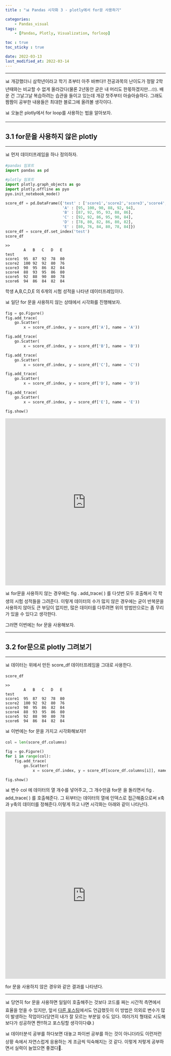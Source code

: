 ```yaml
---
title : "📊 Pandas 시각화 3 - plotly에서 for문 사용하기"

categories:
    - Pandas_visual
tags:
    - [Pandas, Plotly, Visualization, forloop]

toc : true
toc_sticky : true

date: 2022-03-13
last_modified_at: 2022-03-14
---
```


* * *

📊 개강했더니 삼학년이라고 학기 초부터 아주 바쁘다!! 전공과목의 난이도가 정말 2학년때와는 비교할 수 없게 올라갔다(물론 2년동안 굳은 내 머리도 한몫하겠지만...🙄). 배운 건 그날그날 복습하려는 습관을 들이고 있는데 개강 첫주부터 아슬아슬하다. 그래도 짬짬이 공부한 내용들은 최대한 블로그에 올려볼 생각이다.  

📊 오늘은 plotly에서 for loop를 사용하는 법을 알아보자.

* * *
## 3.1 for문을 사용하지 않은 plotly
* * *

📊 먼저 데이터프레임을 하나 정의하자.  

```py
#pandas 임포트
import pandas as pd

#plotly 임포트
import plotly.graph_objects as go
import plotly.offline as pyo
pyo.init_notebook_mode()
```  
```py
score_df = pd.DataFrame({'test' : ['score1','score2','score3','score4','score5','score6'],
                         'A' : [95, 100, 90, 88, 92, 94],
                         'B' : [87, 92, 95, 93, 88, 86],
                         'C' : [92, 92, 86, 95, 90, 84],
                         'D' : [78, 80, 82, 86, 80, 82],
                         'E' : [80, 76, 84, 80, 78, 84]})
score_df = score_df.set_index('test')
score_df
```
```
>>
        A	B	C	D	E
test					
score1	95	87	92	78	80
score2	100	92	92	80	76
score3	90	95	86	82	84
score4	88	93	95	86	80
score5	92	88	90	80	78
score6	94	86	84	82	84
```  

학생 A,B,C,D,E 의 6개의 시험 성적을 나타낸 데이터프레임이다.  

📊 일단 for 문을 사용하지 않는 상태에서 시각화를 진행해보자.  

```py
fig = go.Figure()
fig.add_trace(
    go.Scatter(
        x = score_df.index, y = score_df['A'], name = 'A'))

fig.add_trace(
    go.Scatter(
        x = score_df.index, y = score_df['B'], name = 'B'))

fig.add_trace(
    go.Scatter(
        x = score_df.index, y = score_df['C'], name = 'C'))

fig.add_trace(
    go.Scatter(
        x = score_df.index, y = score_df['D'], name = 'D'))

fig.add_trace(
    go.Scatter(
        x = score_df.index, y = score_df['E'], name = 'E'))

fig.show()
```  
<iframe id="igraph" scrolling="no" style="border:none;" seamless="seamless" src="https://plotly.com/~nyamin9/1.embed" height="525" width="100%"></iframe><br>   


📊 for문을 사용하지 않는 경우에는 <a>fig . add_trace( )</a> 를 다섯번 모두 호출해서 각 학생의 시험 성적들을 그려준다. 이렇게 데이터의 수가 많지 않은 경우에는 굳이 반복문을 사용하지 않아도 큰 부담이 없지만, 많은 데이터를 다루려면 위의 방법만으로는 좀 무리가 있을 수 있다고 생각한다.  

그러면 이번에는 for 문을 사용해보자.  

* * *
## 3.2 for문으로 plotly 그려보기
* * *  

📊 데이터는 위에서 만든 score_df 데이터프레임을 그대로 사용한다. 

```py
score_df
```
```
>>
        A	B	C	D	E
test					
score1	95	87	92	78	80
score2	100	92	92	80	76
score3	90	95	86	82	84
score4	88	93	95	86	80
score5	92	88	90	80	78
score6	94	86	84	82	84
```  

📊 이번에는 for 문을 가지고 시각화해보자!!  

```py
col = len(score_df.columns)

fig = go.Figure()
for i in range(col):
    fig.add_trace(
        go.Scatter(
            x = score_df.index, y = score_df[score_df.columns[i]], name = score_df.columns[i]))

fig.show()
```  
📊 변수 <a>col</a> 에 데이터의 열 개수를 넣어주고, 그 개수만큼 <a>for문</a> 을 돌리면서 <a>fig . add_trace( )</a> 를 호출해준다. 그 뒤부터는 데이터의 열에 인덱스로 접근해줌으로써 x축과 y축의 데이터를 정해준다.이렇게 하고 나면 시각화는 아래와 같이 나타난다.  

<iframe id="igraph" scrolling="no" style="border:none;" seamless="seamless" src="https://plotly.com/~nyamin9/4.embed" height="525" width="100%"></iframe><br>  

for 문을 사용하지 않은 경우와 같은 결과를 나타낸다.  
* * *
📊 당연히 for 문을 사용하면 일일이 호출해주는 것보다 코드를 짜는 시간적 측면에서 효율을 얻을 수 있지만, 앞서 [다른 포스팅](https://nyamin9.github.io/pandas_practice/practice2-3/)에서도 언급했듯이 이 방법은 의외로 변수가 많이 발생하는 작업이다(당연히 내가 잘 모르는 부분일 수도 있다. 여러가지 형태로 시도해보다가 성공하면 짠!!하고 포스팅할 생각이다😅.)  

📊 데이터분석 공부를 하다보면 대놓고 파이썬 공부를 하는 것이 아니더라도 이런저런 상황 속에서 자연스럽게 응용하는 게 조금씩 익숙해지는 것 같다. 이렇게 저렇게 공부하면서 실력이 늘었으면 좋겠다🙌.
